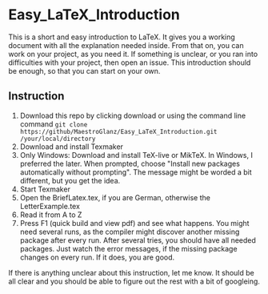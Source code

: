# Easy_LaTeX_Introduction

This is a short and easy introduction to LaTeX. It gives you a working document with all the explanation needed inside. From that on, you can work on your project, as you need it. If something is unclear, or you ran into difficulties with your project, then open an issue. This introduction should be enough, so that you can start on your own.

## Instruction
1. Download this repo by clicking download or using the command line command `git clone https://github/MaestroGlanz/Easy_LaTeX_Introduction.git /your/local/directory`
2. Download and install Texmaker
3. Only Windows: Download and install TeX-live or MikTeX. In Windows, I preferred the later. When prompted, choose "Install new packages automatically without prompting". The message might be worded a bit different, but you get the idea.
4. Start Texmaker
5. Open the BriefLatex.tex, if you are German, otherwise the LetterExample.tex
6. Read it from A to Z
7. Press F1 (quick build and view pdf) and see what happens. You might need several runs, as the compiler might discover another missing package after every run. After several tries, you should have all needed packages. Just watch the error messages, if the missing package changes on every run. If it does, you are good.

If there is anything unclear about this instruction, let me know. It should be all clear and you should be able to figure out the rest with a bit of googleing.
